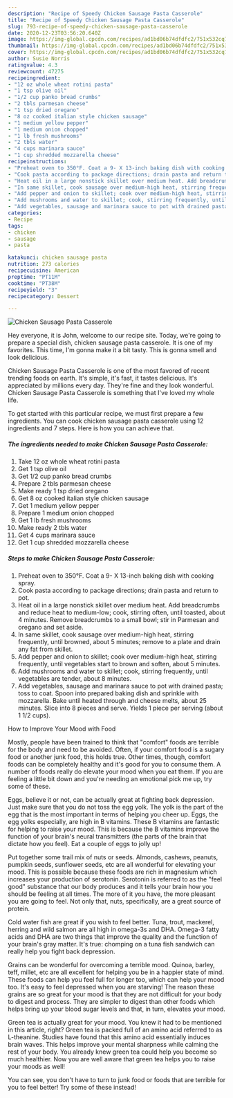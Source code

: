 ```yaml
---
description: "Recipe of Speedy Chicken Sausage Pasta Casserole"
title: "Recipe of Speedy Chicken Sausage Pasta Casserole"
slug: 793-recipe-of-speedy-chicken-sausage-pasta-casserole
date: 2020-12-23T03:56:20.640Z
image: https://img-global.cpcdn.com/recipes/ad1bd06b74dfdfc2/751x532cq70/chicken-sausage-pasta-casserole-recipe-main-photo.jpg
thumbnail: https://img-global.cpcdn.com/recipes/ad1bd06b74dfdfc2/751x532cq70/chicken-sausage-pasta-casserole-recipe-main-photo.jpg
cover: https://img-global.cpcdn.com/recipes/ad1bd06b74dfdfc2/751x532cq70/chicken-sausage-pasta-casserole-recipe-main-photo.jpg
author: Susie Norris
ratingvalue: 4.3
reviewcount: 47275
recipeingredient:
- "12 oz whole wheat rotini pasta"
- "1 tsp olive oil"
- "1/2 cup panko bread crumbs"
- "2 tbls parmesan cheese"
- "1 tsp dried oregano"
- "8 oz cooked italian style chicken sausage"
- "1 medium yellow pepper"
- "1 medium onion chopped"
- "1 lb fresh mushrooms"
- "2 tbls water"
- "4 cups marinara sauce"
- "1 cup shredded mozzarella cheese"
recipeinstructions:
- "Preheat oven to 350°F. Coat a 9- X 13-inch baking dish with cooking spray."
- "Cook pasta according to package directions; drain pasta and return to pot."
- "Heat oil in a large nonstick skillet over medium heat. Add breadcrumbs and reduce heat to medium-low; cook, stirring often, until toasted, about 4 minutes. Remove breadcrumbs to a small bowl; stir in Parmesan and oregano and set aside."
- "In same skillet, cook sausage over medium-high heat, stirring frequently, until browned, about 5 minutes; remove to a plate and drain any fat from skillet."
- "Add pepper and onion to skillet; cook over medium-high heat, stirring frequently, until vegetables start to brown and soften, about 5 minutes."
- "Add mushrooms and water to skillet; cook, stirring frequently, until vegetables are tender, about 8 minutes."
- "Add vegetables, sausage and marinara sauce to pot with drained pasta; toss to coat. Spoon into prepared baking dish and sprinkle with mozzarella. Bake until heated through and cheese melts, about 25 minutes. Slice into 8 pieces and serve. Yields 1 piece per serving (about 1 1/2 cups)."
categories:
- Recipe
tags:
- chicken
- sausage
- pasta

katakunci: chicken sausage pasta 
nutrition: 273 calories
recipecuisine: American
preptime: "PT11M"
cooktime: "PT38M"
recipeyield: "3"
recipecategory: Dessert

---
```



![Chicken Sausage Pasta Casserole](https://img-global.cpcdn.com/recipes/ad1bd06b74dfdfc2/751x532cq70/chicken-sausage-pasta-casserole-recipe-main-photo.jpg)

Hey everyone, it is John, welcome to our recipe site. Today, we're going to prepare a special dish, chicken sausage pasta casserole. It is one of my favorites. This time, I'm gonna make it a bit tasty. This is gonna smell and look delicious.

Chicken Sausage Pasta Casserole is one of the most favored of recent trending foods on earth. It's simple, it's fast, it tastes delicious. It's appreciated by millions every day. They're fine and they look wonderful. Chicken Sausage Pasta Casserole is something that I've loved my whole life.




To get started with this particular recipe, we must first prepare a few ingredients. You can cook chicken sausage pasta casserole using 12 ingredients and 7 steps. Here is how you can achieve that.

<!--inarticleads1-->

##### The ingredients needed to make Chicken Sausage Pasta Casserole:

1. Take 12 oz whole wheat rotini pasta
1. Get 1 tsp olive oil
1. Get 1/2 cup panko bread crumbs
1. Prepare 2 tbls parmesan cheese
1. Make ready 1 tsp dried oregano
1. Get 8 oz cooked italian style chicken sausage
1. Get 1 medium yellow pepper
1. Prepare 1 medium onion chopped
1. Get 1 lb fresh mushrooms
1. Make ready 2 tbls water
1. Get 4 cups marinara sauce
1. Get 1 cup shredded mozzarella cheese




<!--inarticleads2-->

##### Steps to make Chicken Sausage Pasta Casserole:

1. Preheat oven to 350°F. Coat a 9- X 13-inch baking dish with cooking spray.
1. Cook pasta according to package directions; drain pasta and return to pot.
1. Heat oil in a large nonstick skillet over medium heat. Add breadcrumbs and reduce heat to medium-low; cook, stirring often, until toasted, about 4 minutes. Remove breadcrumbs to a small bowl; stir in Parmesan and oregano and set aside.
1. In same skillet, cook sausage over medium-high heat, stirring frequently, until browned, about 5 minutes; remove to a plate and drain any fat from skillet.
1. Add pepper and onion to skillet; cook over medium-high heat, stirring frequently, until vegetables start to brown and soften, about 5 minutes.
1. Add mushrooms and water to skillet; cook, stirring frequently, until vegetables are tender, about 8 minutes.
1. Add vegetables, sausage and marinara sauce to pot with drained pasta; toss to coat. Spoon into prepared baking dish and sprinkle with mozzarella. Bake until heated through and cheese melts, about 25 minutes. Slice into 8 pieces and serve. Yields 1 piece per serving (about 1 1/2 cups).




How to Improve Your Mood with Food


Mostly, people have been trained to think that "comfort" foods are terrible for the body and need to be avoided. Often, if your comfort food is a sugary food or another junk food, this holds true. Other times, though, comfort foods can be completely healthy and it's good for you to consume them. A number of foods really do elevate your mood when you eat them. If you are feeling a little bit down and you're needing an emotional pick me up, try some of these.

Eggs, believe it or not, can be actually great at fighting back depression. Just make sure that you do not toss the egg yolk. The yolk is the part of the egg that is the most important in terms of helping you cheer up. Eggs, the egg yolks especially, are high in B vitamins. These B vitamins are fantastic for helping to raise your mood. This is because the B vitamins improve the function of your brain's neural transmitters (the parts of the brain that dictate how you feel). Eat a couple of eggs to jolly up!

Put together some trail mix of nuts or seeds. Almonds, cashews, peanuts, pumpkin seeds, sunflower seeds, etc are all wonderful for elevating your mood. This is possible because these foods are rich in magnesium which increases your production of serotonin. Serotonin is referred to as the "feel good" substance that our body produces and it tells your brain how you should be feeling at all times. The more of it you have, the more pleasant you are going to feel. Not only that, nuts, specifically, are a great source of protein.

Cold water fish are great if you wish to feel better. Tuna, trout, mackerel, herring and wild salmon are all high in omega-3s and DHA. Omega-3 fatty acids and DHA are two things that improve the quality and the function of your brain's gray matter. It's true: chomping on a tuna fish sandwich can really help you fight back depression. 

Grains can be wonderful for overcoming a terrible mood. Quinoa, barley, teff, millet, etc are all excellent for helping you be in a happier state of mind. These foods can help you feel full for longer too, which can help your mood too. It's easy to feel depressed when you are starving! The reason these grains are so great for your mood is that they are not difficult for your body to digest and process. They are simpler to digest than other foods which helps bring up your blood sugar levels and that, in turn, elevates your mood.

Green tea is actually great for your mood. You knew it had to be mentioned in this article, right? Green tea is packed full of an amino acid referred to as L-theanine. Studies have found that this amino acid essentially induces brain waves. This helps improve your mental sharpness while calming the rest of your body. You already knew green tea could help you become so much healthier. Now you are well aware that green tea helps you to raise your moods as well!

You can see, you don't have to turn to junk food or foods that are terrible for you to feel better! Try some of these instead!

